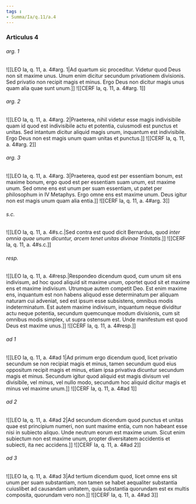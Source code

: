 ```yaml
---
tags : 
- Summa/Ia/q.11/a.4
---
```


### Articulus 4

###### arg. 1
![[LEO Ia, q. 11, a. 4#arg. 1|Ad quartum sic proceditur. Videtur quod Deus non sit maxime unus. Unum enim dicitur secundum privationem divisionis. Sed privatio non recipit magis et minus. Ergo Deus non dicitur magis unus quam alia quae sunt unum.]]
![[CERF Ia, q. 11, a. 4#arg. 1]]

###### arg. 2
![[LEO Ia, q. 11, a. 4#arg. 2|Praeterea, nihil videtur esse magis indivisibile quam id quod est indivisibile actu et potentia, cuiusmodi est punctus et unitas. Sed intantum dicitur aliquid magis unum, inquantum est indivisibile. Ergo Deus non est magis unum quam unitas et punctus.]]
![[CERF Ia, q. 11, a. 4#arg. 2]]

###### arg. 3
![[LEO Ia, q. 11, a. 4#arg. 3|Praeterea, quod est per essentiam bonum, est maxime bonum, ergo quod est per essentiam suam unum, est maxime unum. Sed omne ens est unum per suam essentiam, ut patet per philosophum in IV Metaphys. Ergo omne ens est maxime unum. Deus igitur non est magis unum quam alia entia.]]
![[CERF Ia, q. 11, a. 4#arg. 3]]

###### s.c.
![[LEO Ia, q. 11, a. 4#s.c.|Sed contra est quod dicit Bernardus, quod *inter omnia quae unum dicuntur, arcem tenet unitas divinae Trinitatis*.]]
![[CERF Ia, q. 11, a. 4#s.c.]]

###### resp.
![[LEO Ia, q. 11, a. 4#resp.|Respondeo dicendum quod, cum unum sit ens indivisum, ad hoc quod aliquid sit maxime unum, oportet quod sit et maxime ens et maxime indivisum. Utrumque autem competit Deo. Est enim maxime ens, inquantum est non habens aliquod esse determinatum per aliquam naturam cui adveniat, sed est ipsum esse subsistens, omnibus modis indeterminatum. Est autem maxime indivisum, inquantum neque dividitur actu neque potentia, secundum quemcunque modum divisionis, cum sit omnibus modis simplex, ut supra ostensum est. Unde manifestum est quod Deus est maxime unus.]]
![[CERF Ia, q. 11, a. 4#resp.]]

###### ad 1
![[LEO Ia, q. 11, a. 4#ad 1|Ad primum ergo dicendum quod, licet privatio secundum se non recipiat magis et minus, tamen secundum quod eius oppositum recipit magis et minus, etiam ipsa privativa dicuntur secundum magis et minus. Secundum igitur quod aliquid est magis divisum vel divisibile, vel minus, vel nullo modo, secundum hoc aliquid dicitur magis et minus vel maxime unum.]]
![[CERF Ia, q. 11, a. 4#ad 1]]

###### ad 2
![[LEO Ia, q. 11, a. 4#ad 2|Ad secundum dicendum quod punctus et unitas quae est principium numeri, non sunt maxime entia, cum non habeant esse nisi in subiecto aliquo. Unde neutrum eorum est maxime unum. Sicut enim subiectum non est maxime unum, propter diversitatem accidentis et subiecti, ita nec accidens.]]
![[CERF Ia, q. 11, a. 4#ad 2]]

###### ad 3
![[LEO Ia, q. 11, a. 4#ad 3|Ad tertium dicendum quod, licet omne ens sit unum per suam substantiam, non tamen se habet aequaliter substantia cuiuslibet ad causandam unitatem, quia substantia quorundam est ex multis composita, quorundam vero non.]]
![[CERF Ia, q. 11, a. 4#ad 3]]

